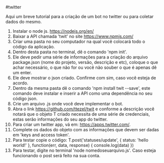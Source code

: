 #twitter 

Aqui um breve tutorial para a criação de um bot no twitter ou para coletar dados do mesmo.

1. Instalar o node js. https://nodejs.org/en/
2. Baixar a API chamada 'twit' no site https://www.npmjs.com/
3. Criar uma pasta no seu computador na qual você colocará todo o código da aplicação.
4. Dentro desta pasta no terminal, dê o comando 'npm init'.
5. Ele deve pedir uma série de informações para a criação do arquivo package.json (nome do projeto, versão, descrição e etc), coloque o que achar necessário, o que não for ou você não souber o que é apenas dê um enter.
6. Ele deve mostrar o json criado. Confirme com sim, caso você esteja de acordo.
9. Dentro da mesma pasta dê o comando 'npm install twit --save', este comando deve instalar e inserir a API como uma dependência no seu código json.
10. Crie um arquivo .js onde você deve implementar o bot.
11. Abra o link  https://github.com/ttezel/twit e conforme a descrição você notará que o objeto T criado necessita de
uma série de credenciais, estas serão informações do seu app do twitter.
12. Para criar um twitter app, vá em:  https://apps.twitter.com/. 
13. Complete os dados do objeto com as informações que devem ser dadas em 'keys and access token'.
14. Para testar copie o código: 
T.post('statuses/update', { status: 'hello world!' }, function(err, data, response) {
  console.log(data)
})
15. Para testar, digite no terminal 'node nomedoseuarquivo.js'. Caso esteja funcionando o post será feito na sua conta.
